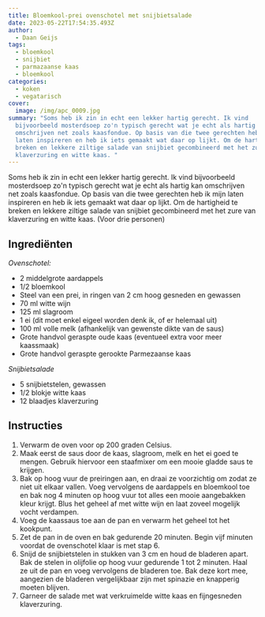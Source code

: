 ```yaml
---
title: Bloemkool-prei ovenschotel met snijbietsalade
date: 2023-05-22T17:54:35.493Z
author:
  - Daan Geijs
tags:
  - bloemkool
  - snijbiet
  - parmazaanse kaas
  - bloemkool
categories:
  - koken
  - vegatarisch
cover:
  image: /img/apc_0009.jpg
summary: "Soms heb ik zin in echt een lekker hartig gerecht. Ik vind
  bijvoorbeeld mosterdsoep zo'n typisch gerecht wat je echt als hartig kan
  omschrijven net zoals kaasfondue. Op basis van die twee gerechten heb ik mijn
  laten inspireren en heb ik iets gemaakt wat daar op lijkt. Om de hartigheid te
  breken en lekkere ziltige salade van snijbiet gecombineerd met het zure van
  klaverzuring en witte kaas. "
---
```

Soms heb ik zin in echt een lekker hartig gerecht. Ik vind bijvoorbeeld mosterdsoep zo'n typisch gerecht wat je echt als hartig kan omschrijven net zoals kaasfondue. Op basis van die twee gerechten heb ik mijn laten inspireren en heb ik iets gemaakt wat daar op lijkt.  Om de hartigheid te breken en lekkere ziltige salade van snijbiet gecombineerd met het zure van klaverzuring en witte kaas.
(V﻿oor drie personen)

## Ingrediënten

*Ovenschotel:*
* 2 middelgrote aardappels
* 1/2 bloemkool
* Steel van een prei, in ringen van 2 cm hoog gesneden en gewassen
* 70 ml witte wijn
* 125 ml slagroom   
* 1 ei (dit moet enkel eigeel worden denk ik, of er helemaal uit)
* 100 ml volle melk (afhankelijk van gewenste dikte van de saus)
* Grote handvol geraspte oude kaas (eventueel extra voor meer kaassmaak)
* Grote handvol geraspte gerookte Parmezaanse kaas

*Snijbietsalade*

* 5 snijbietstelen, gewassen
* 1/2 blokje witte kaas
* 12 blaadjes klaverzuring

## Instructies

1. Verwarm de oven voor op 200 graden Celsius.
2. Maak eerst de saus door de kaas, slagroom, melk en het ei goed te mengen. Gebruik hiervoor een staafmixer om een mooie gladde saus te krijgen.
3. Bak op hoog vuur de preiringen aan, en draai ze voorzichtig om zodat ze niet uit elkaar vallen. Voeg vervolgens de aardappels en bloemkool toe en bak nog 4 minuten op hoog vuur tot alles een mooie aangebakken kleur krijgt. Blus het geheel af met witte wijn en laat zoveel mogelijk vocht verdampen.
4. Voeg de kaassaus toe aan de pan en verwarm het geheel tot het kookpunt.
5. Zet de pan in de oven en bak gedurende 20 minuten. Begin vijf minuten voordat de ovenschotel klaar is met stap 6.
6. Snijd de snijbietstelen in stukken van 3 cm en houd de bladeren apart. Bak de stelen in olijfolie op hoog vuur gedurende 1 tot 2 minuten. Haal ze uit de pan en voeg vervolgens de bladeren toe. Bak deze kort mee, aangezien de bladeren vergelijkbaar zijn met spinazie en knapperig moeten blijven.
7. Garneer de salade met wat verkruimelde witte kaas en fijngesneden klaverzuring.